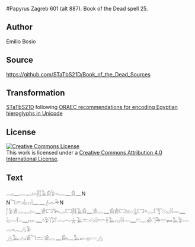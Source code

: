 #Papyrus Zagreb 601 (alt 887). Book of the Dead spell 25.

## Author 

Emilio Bosio

## Source 

https://github.com/STaTbS21D/Book_of_the_Dead_Sources

## Transformation 

[STaTbS21D](https://statbs21d.github.io/) following [ORAEC recommendations for encoding Egyptian hieroglyphs in Unicode](https://github.com/oraec/recommendations-encoding-hieroglyphs)

## License 

<a rel="license" href="http://creativecommons.org/licenses/by/4.0/"><img alt="Creative Commons License" style="border-width:0" src="https://i.creativecommons.org/l/by/4.0/88x31.png" /></a><br />This work is licensed under a <a rel="license" href="http://creativecommons.org/licenses/by/4.0/">Creative Commons Attribution 4.0 International License</a>.

## Text 

<hiero>𓂋𓏤𓈖𓂋𓂝𓏏𓋴𓆼𓄿𓀁𓅱𓏏𓂋𓈖𓀁𓈖N<br>
N𓆓𓂧𓌃𓏤𓏥𓇋𓈖𓈖𓊨𓁹𓅆N<br>
𓆄𓅱𓀀𓂋𓂝𓏏𓈖𓀀𓉐𓅨𓂋𓉐𓋴𓆼𓄿𓀁𓈖𓀀𓂋𓈖𓀁𓀀𓉐𓏴𓏏𓊮𓉐𓎼𓂋𓎛𓇰𓇳𓏤𓊪𓇋𓇋𓏛𓈖<br>
𓇋𓊪𓏛𓆳𓏏𓈖𓏥𓏏𓈖𓏌𓅱𓌙𓅯𓏛𓇹𓇼𓄿𓂧𓇳𓏤𓇋𓏌𓎡𓏶𓅓𓏭𓊪𓇋𓇋𓏛𓈖𓈞𓊃𓀉𓊹𓅆𓎟𓍃𓅓𓅱𓏛𓂋𓆑𓂻𓅱<br>
𓂻𓅓𓐟𓏤𓀀𓆓𓂧𓀀𓂋𓈖𓀁𓆑𓅓𓆱𓐍𓏏𓏏𓂻<br></hiero>